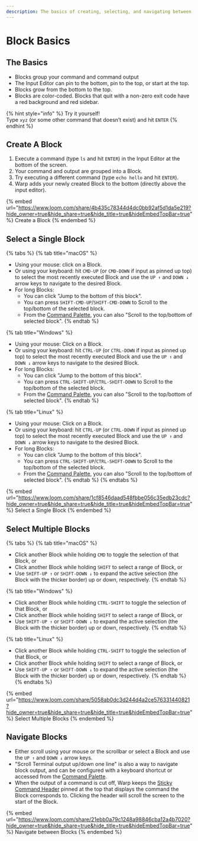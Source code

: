 ```yaml
---
description: The basics of creating, selecting, and navigating between Blocks.
---
```


# Block Basics

## The Basics

* Blocks group your command and command output
* The Input Editor can pin to the bottom, pin to the top, or start at the top.
* Blocks grow from the bottom to the top.
* Blocks are color-coded. Blocks that quit with a non-zero exit code have a red background and red sidebar.

{% hint style="info" %}
Try it yourself!\
Type `xyz` (or some other command that doesn’t exist) and hit `ENTER`
{% endhint %}

## Create A Block

1. Execute a command (type `ls` and hit `ENTER`) in the Input Editor at the bottom of the screen.
2. Your command and output are grouped into a Block.
3. Try executing a different command (type `echo hello` and hit `ENTER`).
4. Warp adds your newly created Block to the bottom (directly above the input editor).

{% embed url="https://www.loom.com/share/4b435c78344d4dc0bb92af5d1da5e219?hide_owner=true&hide_share=true&hide_title=true&hideEmbedTopBar=true" %}
Create a Block
{% endembed %}

## Select a Single Block

{% tabs %}
{% tab title="macOS" %}
* Using your mouse: click on a Block.
* Or using your keyboard: hit `CMD-UP` (or `CMD-DOWN` if input as pinned up top) to select the most recently executed Block and use the `UP ↑` and `DOWN ↓` arrow keys to navigate to the desired Block.
* For long Blocks:
  * You can click "Jump to the bottom of this block".
  * You can press `SHIFT-CMD-UP`/`SHIFT-CMD-DOWN` to Scroll to the top/bottom of the selected block.
  * From the [Command Palette](../command-palette), you can also "Scroll to the top/bottom of selected block".
{% endtab %}

{% tab title="Windows" %}
* Using your mouse: Click on a Block.
* Or using your keyboard: hit `CTRL-UP` (or `CTRL-DOWN` if input as pinned up top) to select the most recently executed Block and use the `UP ↑` and `DOWN ↓` arrow keys to navigate to the desired Block.
* For long Blocks:
  * You can click "Jump to the bottom of this block".
  * You can press `CTRL-SHIFT-UP`/`CTRL-SHIFT-DOWN` to Scroll to the top/bottom of the selected block.
  * From the [Command Palette](../command-palette), you can also "Scroll to the top/bottom of selected block".
{% endtab %}

{% tab title="Linux" %}
* Using your mouse: Click on a Block.
* Or using your keyboard: hit `CTRL-UP` (or `CTRL-DOWN` if input as pinned up top) to select the most recently executed Block and use the `UP ↑` and `DOWN ↓` arrow keys to navigate to the desired Block.
* For long Blocks:
  * You can click "Jump to the bottom of this block".
  * You can press `CTRL-SHIFT-UP`/`CTRL-SHIFT-DOWN` to Scroll to the top/bottom of the selected block.
  * From the [Command Palette](../command-palette), you can also "Scroll to the top/bottom of selected block".
{% endtab %}
{% endtabs %}

{% embed url="https://www.loom.com/share/1cf8546daad548fbbe056c35edb23cdc?hide_owner=true&hide_share=true&hide_title=true&hideEmbedTopBar=true" %}
Select a Single Block
{% endembed %}

## Select Multiple Blocks

{% tabs %}
{% tab title="macOS" %}
* Click another Block while holding `CMD` to toggle the selection of that Block, or
* Click another Block while holding `SHIFT` to select a range of Block, or
* Use `SHIFT-UP ↑` or `SHIFT-DOWN ↓` to expand the active selection (the Block with the thicker border) up or down, respectively.
{% endtab %}

{% tab title="Windows" %}
* Click another Block while holding `CTRL-SHIFT` to toggle the selection of that Block, or
* Click another Block while holding `SHIFT` to select a range of Block, or
* Use `SHIFT-UP ↑` or `SHIFT-DOWN ↓` to expand the active selection (the Block with the thicker border) up or down, respectively.
{% endtab %}

{% tab title="Linux" %}
* Click another Block while holding `CTRL-SHIFT` to toggle the selection of that Block, or
* Click another Block while holding `SHIFT` to select a range of Block, or
* Use `SHIFT-UP ↑` or `SHIFT-DOWN ↓` to expand the active selection (the Block with the thicker border) up or down, respectively.
{% endtab %}
{% endtabs %}

{% embed url="https://www.loom.com/share/5058ab0dc3d244d4a2ce576331440821?hide_owner=true&hide_share=true&hide_title=true&hideEmbedTopBar=true" %}
Select Multiple Blocks
{% endembed %}

## Navigate Blocks

* Either scroll using your mouse or the scrollbar or select a Block and use the `UP ↑` and `DOWN ↓` arrow keys.
* "Scroll Terminal output up/down one line" is also a way to navigate block output, and can be configured with a keyboard shortcut or accessed from the [Command Palette](../command-palette).
* When the output of a command is cut off, Warp keeps the [Sticky Command Header](sticky-command-header) pinned at the top that displays the command the Block corresponds to. Clicking the header will scroll the screen to the start of the Block.

{% embed url="https://www.loom.com/share/21ebb0a79c1248a98846cba12a4b7020?hide_owner=true&hide_share=true&hide_title=true&hideEmbedTopBar=true" %}
Navigate between Blocks
{% endembed %}